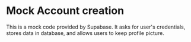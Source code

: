 # Mock Account creation

This is a mock code provided by Supabase. It asks for user's credentials, stores data in database, and allows users to keep profile picture.
